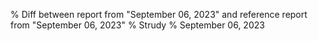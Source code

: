 % Diff between report from "September 06, 2023" and reference report from "September 06, 2023"
% Strudy
% September 06, 2023


